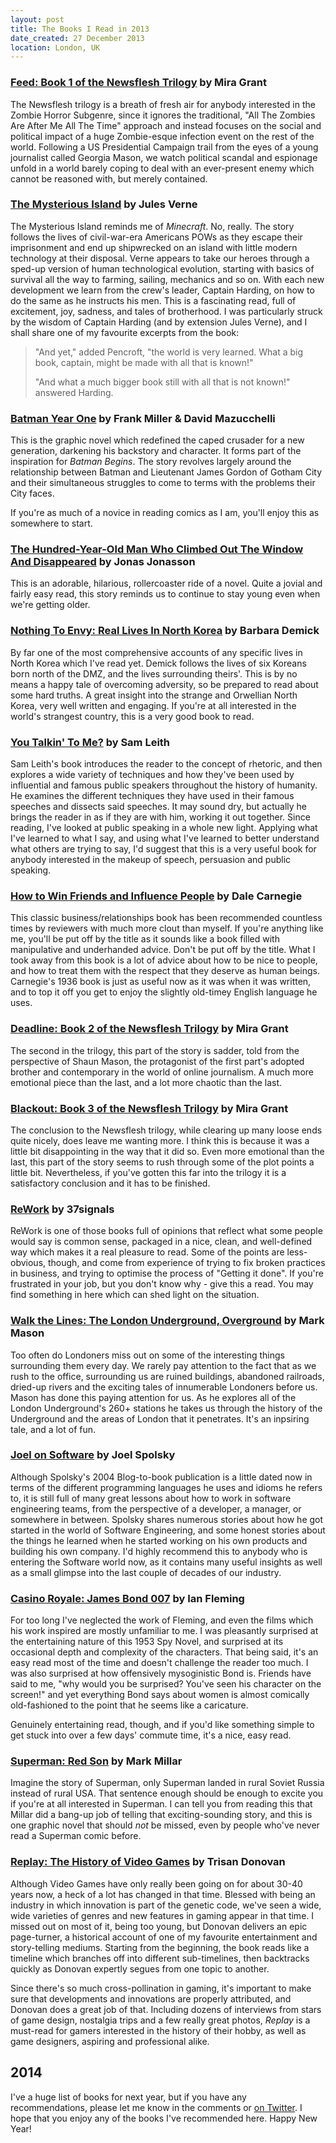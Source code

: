 ```yaml
---
layout: post
title: The Books I Read in 2013
date_created: 27 December 2013
location: London, UK
---
```


### [Feed: Book 1 of the Newsflesh Trilogy](http://www.amazon.co.uk/Feed-Mira-Grant-ebook/dp/B003PPDBSK/ref=dp_kinw_strp_1?tag=daplad-21) by Mira Grant

The Newsflesh trilogy is a breath of fresh air for anybody interested in the Zombie Horror Subgenre, since it ignores the traditional, "All The Zombies Are After Me All The Time" approach and instead focuses on the social and political impact of a huge Zombie-esque infection event on the rest of the world. Following a US Presidential Campaign trail from the eyes of a young journalist called Georgia Mason, we watch political scandal and espionage unfold in a world barely coping to deal with an ever-present enemy which cannot be reasoned with, but merely contained.

### [The Mysterious Island](http://www.amazon.co.uk/Mysterious-Island-Illustrated-Classics-ebook/dp/B000JMLBHU/ref=sr_1_1?s=books) by Jules Verne

The Mysterious Island reminds me of *Minecraft*. No, really. The story follows the lives of civil-war-era Americans POWs as they escape their imprisonment and end up shipwrecked on an island with little modern technology at their disposal. Verne appears to take our heroes through a sped-up version of human technological evolution, starting with basics of survival all the way to farming, sailing, mechanics and so on. With each new development we learn from the crew's leader, Captain Harding, on how to do the same as he instructs his men. This is a fascinating read, full of excitement, joy, sadness, and tales of brotherhood. I was particularly struck by the wisdom of Captain Harding (and by extension Jules Verne), and I shall share one of my favourite excerpts from the book:

> "And yet," added Pencroft, "the world is very learned. What a big book, captain, might be made with all that is known!"
>
>"And what a much bigger book still with all that is not known!" answered Harding.

### [Batman Year One](http://www.amazon.co.uk/Batman-Year-One-Deluxe-SC/dp/1401207529/ref=sr_1_1?tag=daplad-21) by Frank Miller & David Mazucchelli

This is the graphic novel which redefined the caped crusader for a new generation, darkening his backstory and character. It forms part of the inspiration for *Batman Begins*. The story revolves largely around the relationship between Batman and Lieutenant James Gordon of Gotham City and their simultaneous struggles to come to terms with the problems their City faces.

If you're as much of a novice in reading comics as I am, you'll enjoy this as somewhere to start.

### [The Hundred-Year-Old Man Who Climbed Out The Window And Disappeared](http://www.amazon.co.uk/Hundred-Year-Old-Man-Climbed-Window-Disappeared/dp/1843913720/ref=sr_1_1?tag=daplad-21) by Jonas Jonasson

This is an adorable, hilarious, rollercoaster ride of a novel. Quite a jovial and fairly easy read, this story reminds us to continue to stay young even when we're getting older.

### [Nothing To Envy: Real Lives In North Korea](http://www.amazon.co.uk/Nothing-Envy-Lives-North-Korea/dp/184708141X/ref=sr_1_1?tag=daplad-21) by Barbara Demick

By far one of the most comprehensive accounts of any specific lives in North Korea which I've read yet. Demick follows the lives of six Koreans born north of the DMZ, and the lives surrounding theirs'. This is by no means a happy tale of overcoming adversity, so be prepared to read about some hard truths. A great insight into the strange and Orwellian North Korea, very well written and engaging. If you're at all interested in the world's strangest country, this is a very good book to read.

### [You Talkin' To Me?](http://www.amazon.co.uk/You-Talkin-Me-Rhetoric-Aristotle/dp/1846683165/ref=sr_1_1?tag=daplad-21) by Sam Leith

Sam Leith's book introduces the reader to the concept of rhetoric, and then explores a wide variety of techniques and how they've been used by influential and famous public speakers throughout the history of humanity. He examines the different techniques they have used in their famous speeches and dissects said speeches. It may sound dry, but actually he brings the reader in as if they are with him, working it out together. Since reading, I've looked at public speaking in a whole new light. Applying what I've learned to what I say, and using what I've learned to better understand what others are trying to say, I'd suggest that this is a very useful book for anybody interested in the makeup of speech, persuasion and public speaking.

### [How to Win Friends and Influence People](http://www.amazon.co.uk/How-Win-Friends-Influence-People/dp/0091906814/ref=sr_1_1?tag=daplad-21) by Dale Carnegie

This classic business/relationships book has been recommended countless times by reviewers with much more clout than myself. If you're anything like me, you'll be put off by the title as it sounds like a book filled with manipulative and underhanded advice. Don't be put off by the title. What I took away from this book is a lot of advice about how to be nice to people, and how to treat them with the respect that they deserve as human beings. Carnegie's 1936 book is just as useful now as it was when it was written, and to top it off you get to enjoy the slightly old-timey English language he uses.

### [Deadline: Book 2 of the Newsflesh Trilogy](http://www.amazon.co.uk/Deadline-Newsflesh-Trilogy-Book-2/dp/1841498998/ref=sr_1_2?tag=daplad-21) by Mira Grant

The second in the trilogy, this part of the story is sadder, told from the perspective of Shaun Mason, the protagonist of the first part's adopted brother and contemporary in the world of online journalism. A much more emotional piece than the last, and a lot more chaotic than the last.

### [Blackout: Book 3 of the Newsflesh Trilogy](http://www.amazon.co.uk/Blackout-The-Newsflesh-Trilogy-Book/dp/1841499005/ref=pd_bxgy_b_text_y?tag=daplad-21) by Mira Grant

The conclusion to the Newsflesh trilogy, while clearing up many loose ends quite nicely, does leave me wanting more. I think this is because it was a little bit disappointing in the way that it did so. Even more emotional than the last, this part of the story seems to rush through some of the plot points a little bit. Nevertheless, if you've gotten this far into the trilogy it is a satisfactory conclusion and it has to be finished.

### [ReWork](http://www.amazon.co.uk/ReWork-Change-Way-Work-Forever/dp/0091929784/ref=sr_1_1?tag=daplad-21) by 37signals

ReWork is one of those books full of opinions that reflect what some people would say is common sense, packaged in a nice, clean, and well-defined way which makes it a real pleasure to read. Some of the points are less-obvious, though, and come from experience of trying to fix broken practices in business, and trying to optimise the process of "Getting it done". If you're frustrated in your job, but you don't know why - give this a read. You may find something in here which can shed light on the situation.

### [Walk the Lines: The London Underground, Overground](http://www.amazon.co.uk/Walk-Lines-London-Underground-Overground/dp/0099557932/ref=sr_1_1?tag=daplad-21) by Mark Mason

Too often do Londoners miss out on some of the interesting things surrounding them every day. We rarely pay attention to the fact that as we rush to the office, surrounding us are ruined buildings, abandoned railroads, dried-up rivers and the exciting tales of innumerable Londoners before us. Mason has done this paying attention for us. As he explores all of the London Underground's 260+ stations he takes us through the history of the Underground and the areas of London that it penetrates. It's an inpsiring tale, and a lot of fun.

### [Joel on Software](http://www.amazon.co.uk/Joel-Software-Occasionally-Interest-Ill-Luck/dp/1590593898/ref=sr_1_1?tag=daplad-21) by Joel Spolsky

Although Spolsky's 2004 Blog-to-book publication is a little dated now in terms of the different programming languages he uses and idioms he refers to, it is still full of many great lessons about how to work in software engineering teams, from the perspective of a developer, a manager, or somewhere in between. Spolsky shares numerous stories about how he got started in the world of Software Engineering, and some honest stories about the things he learned when he started working on his own products and building his own company. I'd highly recommend this to anybody who is entering the Software world now, as it contains many useful insights as well as a small glimpse into the last couple of decades of our industry.

### [Casino Royale: James Bond 007](http://www.amazon.co.uk/Casino-Royale-James-Vintage-Classics/dp/0099576856/ref=sr_1_1?tag=daplad-21) by Ian Fleming

For too long I've neglected the work of Fleming, and even the films which his work inspired are mostly unfamiliar to me. I was pleasantly surprised at the entertaining nature of this 1953 Spy Novel, and surprised at its occasional depth and complexity of the characters. That being said, it's an easy read most of the time and doesn't challenge the reader too much. I was also surprised at how offensively mysoginistic Bond is. Friends have said to me, "why would you be surprised? You've seen his character on the screen!" and yet everything Bond says about women is almost comically old-fashioned to the point that he seems like a caricature.

Genuinely entertaining read, though, and if you'd like something simple to get stuck into over a few days' commute time, it's a nice, easy read.

### [Superman: Red Son](http://www.amazon.co.uk/Superman-Red-Son-Mark-Millar/dp/1401201911/ref=sr_1_1?tag=daplad-21) by Mark Millar

Imagine the story of Superman, only Superman landed in rural Soviet Russia instead of rural USA. That sentence enough should be enough to excite you if you're at all interested in Superman. I can tell you from reading this that Millar did a bang-up job of telling that exciting-sounding story, and this is one graphic novel that should *not* be missed, even by people who've never read a Superman comic before.

### [Replay: The History of Video Games](http://www.amazon.co.uk/Replay-History-Video-Tristan-Donovan/dp/0956507204/ref=sr_1_2?tag=daplad-21) by Trisan Donovan

Although Video Games have only really been going on for about 30-40 years now, a heck of a lot has changed in that time. Blessed with being an industry in which innovation is part of the genetic code, we've seen a wide, wide varieties of genres and new features in gaming appear in that time. I missed out on most of it, being too young, but Donovan delivers an epic page-turner, a historical account of one of my favourite entertainment and story-telling mediums. Starting from the beginning, the book reads like a timeline which branches off into different sub-timelines, then backtracks quickly as Donovan expertly segues from one topic to another.

Since there's so much cross-pollination in gaming, it's important to make sure that developments and innovations are properly attributed, and Donovan does a great job of that. Including dozens of interviews from stars of game design, nostalgia trips and a few really great photos, *Replay* is a must-read for gamers interested in the history of their hobby, as well as game designers, aspiring and professional alike.

## 2014

I've a huge list of books for next year, but if you have any recommendations, please let me know in the comments or [on Twitter](https://twitter.com/basicallydan). I hope that you enjoy any of the books I've recommended here. Happy New Year!